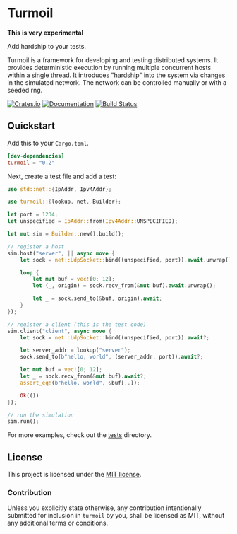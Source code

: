 # Turmoil

**This is very experimental**

Add hardship to your tests.

Turmoil is a framework for developing and testing distributed systems. It
provides deterministic execution by running multiple concurrent hosts within
a single thread. It introduces "hardship" into the system via changes in the
simulated network. The network can be controlled manually or with a seeded rng.

[![Crates.io][crates-badge]][crates-url]
[![Documentation][docs-badge]][docs-url]
[![Build Status][actions-badge]][actions-url]

[crates-badge]: https://img.shields.io/crates/v/turmoil.svg
[crates-url]: https://crates.io/crates/turmoil
[docs-badge]: https://docs.rs/turmoil/badge.svg
[docs-url]: https://docs.rs/turmoil
[actions-badge]: https://github.com/tokio-rs/turmoil/actions/workflows/rust.yml/badge.svg?branch=main
[actions-url]: https://github.com/tokio-rs/turmoil/actions?query=workflow%3ACI+branch%3Amain

## Quickstart

Add this to your `Cargo.toml`.

```toml
[dev-dependencies]
turmoil = "0.2"
```

Next, create a test file and add a test:

```rust
use std::net::{IpAddr, Ipv4Addr};

use turmoil::{lookup, net, Builder};

let port = 1234;
let unspecified = IpAddr::from(Ipv4Addr::UNSPECIFIED);

let mut sim = Builder::new().build();

// register a host
sim.host("server", || async move {
    let sock = net::UdpSocket::bind((unspecified, port)).await.unwrap();

    loop {
        let mut buf = vec![0; 12];
        let (_, origin) = sock.recv_from(&mut buf).await.unwrap();

        let _ = sock.send_to(&buf, origin).await;
    }
});

// register a client (this is the test code)
sim.client("client", async move {
    let sock = net::UdpSocket::bind((unspecified, port)).await?;

    let server_addr = lookup("server");
    sock.send_to(b"hello, world", (server_addr, port)).await?;

    let mut buf = vec![0; 12];
    let _ = sock.recv_from(&mut buf).await?;
    assert_eq!(b"hello, world", &buf[..]);

    Ok(())
});

// run the simulation
sim.run();
```

For more examples, check out the [tests](tests) directory.

## License

This project is licensed under the [MIT license](LICENSE).

### Contribution

Unless you explicitly state otherwise, any contribution intentionally
submitted for inclusion in `turmoil` by you, shall be licensed as MIT,
without any additional terms or conditions.
